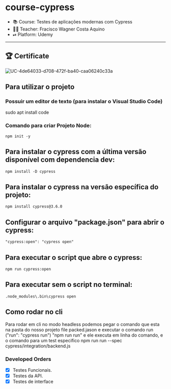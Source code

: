 # course-cypress

- 📚 Course: Testes de aplicações modernas com Cypress
- 👨‍🏫 Teacher: Fracisco Wagner Costa Aquino
- ⏯ Platform: Udemy

---
## 🏆 Certificate
![UC-4de64033-d708-472f-ba40-caa06240c33a](https://user-images.githubusercontent.com/48841463/131851917-2d1232c6-20fe-4b4a-b3fb-1cb0a5d62672.jpg)

## Para utilizar o projeto

### Possuir um editor de texto (para instalar  o Visual Studio Code)

sudo apt install code

### Comando para criar Projeto Node:


    npm init -y

## Para instalar o cypress com a última versão disponível com dependencia dev:

    npm install -D cypress
    


## Para instalar o cypress na versão específica do projeto:


    npm install cypress@3.6.0
    


## Configurar o arquivo "package.json" para abrir o cypress:


    "cypress:open": "cypress open"
    


## Para executar o script que abre o cypress:


    npm run cypress:open
    


## Para executar sem o script no terminal:


    .node_modules\.bin\cypress open



 ## Como rodar no cli

Para rodar em cli no modo headless podemos pegar o comando que esta na pasta do nosso projeto file packed.jason e executar o comando
run ("run": "cypress run") "npm run run" e ele executa em linha do comando, 
e o comando para um test especifico 
npm run run --spec cypress/integration/backend.js





### Developed Orders

- [x] Testes Funcionais.
- [x] Testes da API.
- [x] Testes de interface
